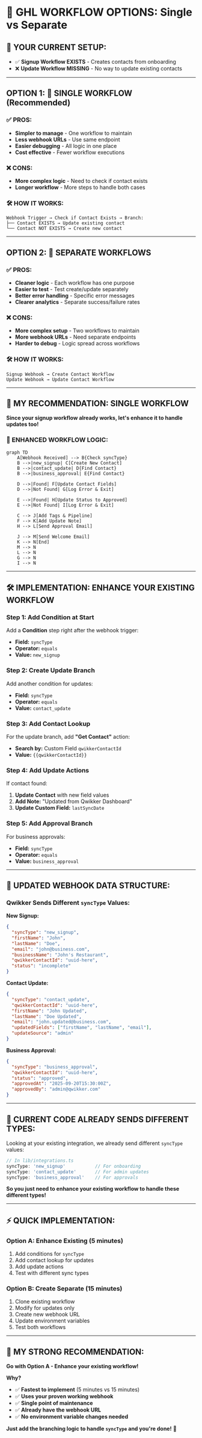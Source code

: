 # 🔗 GHL WORKFLOW OPTIONS: Single vs Separate

## 🤔 YOUR CURRENT SETUP:
- ✅ **Signup Workflow EXISTS** - Creates contacts from onboarding
- ❌ **Update Workflow MISSING** - No way to update existing contacts

---

## **OPTION 1: 🔄 SINGLE WORKFLOW (Recommended)**

### **✅ PROS:**
- **Simpler to manage** - One workflow to maintain
- **Less webhook URLs** - Use same endpoint
- **Easier debugging** - All logic in one place
- **Cost effective** - Fewer workflow executions

### **❌ CONS:**
- **More complex logic** - Need to check if contact exists
- **Longer workflow** - More steps to handle both cases

### **🛠️ HOW IT WORKS:**
```
Webhook Trigger → Check if Contact Exists → Branch:
├── Contact EXISTS → Update existing contact
└── Contact NOT EXISTS → Create new contact
```

---

## **OPTION 2: 🔀 SEPARATE WORKFLOWS**

### **✅ PROS:**
- **Cleaner logic** - Each workflow has one purpose
- **Easier to test** - Test create/update separately
- **Better error handling** - Specific error messages
- **Clearer analytics** - Separate success/failure rates

### **❌ CONS:**
- **More complex setup** - Two workflows to maintain
- **More webhook URLs** - Need separate endpoints
- **Harder to debug** - Logic spread across workflows

### **🛠️ HOW IT WORKS:**
```
Signup Webhook → Create Contact Workflow
Update Webhook → Update Contact Workflow
```

---

## **🎯 MY RECOMMENDATION: SINGLE WORKFLOW**

**Since your signup workflow already works, let's enhance it to handle updates too!**

### **🔧 ENHANCED WORKFLOW LOGIC:**

```mermaid
graph TD
    A[Webhook Received] --> B{Check syncType}
    B -->|new_signup| C[Create New Contact]
    B -->|contact_update| D{Find Contact}
    B -->|business_approval| E{Find Contact}
    
    D -->|Found| F[Update Contact Fields]
    D -->|Not Found| G[Log Error & Exit]
    
    E -->|Found| H[Update Status to Approved]
    E -->|Not Found| I[Log Error & Exit]
    
    C --> J[Add Tags & Pipeline]
    F --> K[Add Update Note]
    H --> L[Send Approval Email]
    
    J --> M[Send Welcome Email]
    K --> N[End]
    M --> N
    L --> N
    G --> N
    I --> N
```

---

## **🛠️ IMPLEMENTATION: ENHANCE YOUR EXISTING WORKFLOW**

### **Step 1: Add Condition at Start**
Add a **Condition** step right after the webhook trigger:
- **Field:** `syncType`
- **Operator:** `equals`
- **Value:** `new_signup`

### **Step 2: Create Update Branch**
Add another condition for updates:
- **Field:** `syncType` 
- **Operator:** `equals`
- **Value:** `contact_update`

### **Step 3: Add Contact Lookup**
For the update branch, add **"Get Contact"** action:
- **Search by:** Custom Field `qwikkerContactId`
- **Value:** `{{qwikkerContactId}}`

### **Step 4: Add Update Actions**
If contact found:
1. **Update Contact** with new field values
2. **Add Note:** "Updated from Qwikker Dashboard"
3. **Update Custom Field:** `lastSyncDate`

### **Step 5: Add Approval Branch**
For business approvals:
- **Field:** `syncType`
- **Operator:** `equals` 
- **Value:** `business_approval`

---

## **📝 UPDATED WEBHOOK DATA STRUCTURE:**

### **Qwikker Sends Different `syncType` Values:**

**New Signup:**
```json
{
  "syncType": "new_signup",
  "firstName": "John",
  "lastName": "Doe",
  "email": "john@business.com",
  "businessName": "John's Restaurant",
  "qwikkerContactId": "uuid-here",
  "status": "incomplete"
}
```

**Contact Update:**
```json
{
  "syncType": "contact_update", 
  "qwikkerContactId": "uuid-here",
  "firstName": "John Updated",
  "lastName": "Doe Updated", 
  "email": "john.updated@business.com",
  "updatedFields": ["firstName", "lastName", "email"],
  "updateSource": "admin"
}
```

**Business Approval:**
```json
{
  "syncType": "business_approval",
  "qwikkerContactId": "uuid-here", 
  "status": "approved",
  "approvedAt": "2025-09-20T15:30:00Z",
  "approvedBy": "admin@qwikker.com"
}
```

---

## **🔧 CURRENT CODE ALREADY SENDS DIFFERENT TYPES:**

Looking at your existing integration, we already send different `syncType` values:

```typescript
// In lib/integrations.ts
syncType: 'new_signup'           // For onboarding
syncType: 'contact_update'       // For admin updates  
syncType: 'business_approval'    // For approvals
```

**So you just need to enhance your existing workflow to handle these different types!**

---

## **⚡ QUICK IMPLEMENTATION:**

### **Option A: Enhance Existing (5 minutes)**
1. Add conditions for `syncType`
2. Add contact lookup for updates
3. Add update actions
4. Test with different sync types

### **Option B: Create Separate (15 minutes)**
1. Clone existing workflow
2. Modify for updates only
3. Create new webhook URL
4. Update environment variables
5. Test both workflows

---

## **🎯 MY STRONG RECOMMENDATION:**

**Go with Option A - Enhance your existing workflow!**

**Why?**
- ✅ **Fastest to implement** (5 minutes vs 15 minutes)
- ✅ **Uses your proven working webhook**
- ✅ **Single point of maintenance**
- ✅ **Already have the webhook URL**
- ✅ **No environment variable changes needed**

**Just add the branching logic to handle `syncType` and you're done!** 🚀
